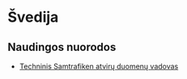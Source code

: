 # Švedija

## Naudingos nuorodos

- [Techninis Samtrafiken atvirų duomenų vadovas](https://samtrafiken.atlassian.net/wiki/spaces/SamtrafikenOpenData/overview?homepageId=992739505)